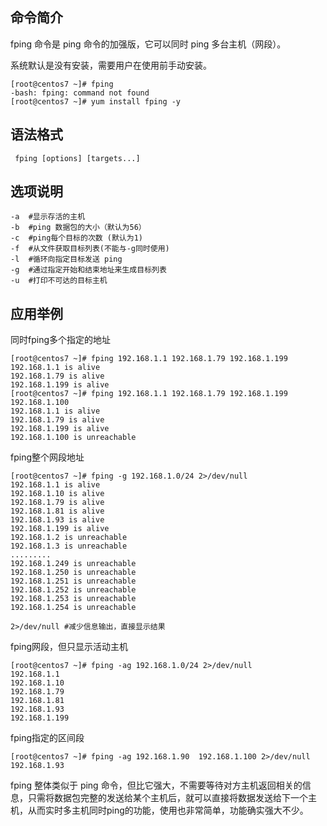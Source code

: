 ## 命令简介

fping 命令是 ping 命令的加强版，它可以同时 ping 多台主机（网段）。

系统默认是没有安装，需要用户在使用前手动安装。

```
[root@centos7 ~]# fping
-bash: fping: command not found
[root@centos7 ~]# yum install fping -y
```

## 语法格式

```
 fping [options] [targets...]
```

## 选项说明

```
-a  #显示存活的主机
-b  #ping 数据包的大小（默认为56）
-c  #ping每个目标的次数 (默认为1)
-f  #从文件获取目标列表(不能与-g同时使用)
-l  #循环向指定目标发送 ping
-g  #通过指定开始和结束地址来生成目标列表
-u  #打印不可达的目标主机
```

## 应用举例

同时fping多个指定的地址

```
[root@centos7 ~]# fping 192.168.1.1 192.168.1.79 192.168.1.199
192.168.1.1 is alive
192.168.1.79 is alive
192.168.1.199 is alive
[root@centos7 ~]# fping 192.168.1.1 192.168.1.79 192.168.1.199 192.168.1.100
192.168.1.1 is alive
192.168.1.79 is alive
192.168.1.199 is alive
192.168.1.100 is unreachable
```

fping整个网段地址

```
[root@centos7 ~]# fping -g 192.168.1.0/24 2>/dev/null
192.168.1.1 is alive
192.168.1.10 is alive
192.168.1.79 is alive
192.168.1.81 is alive
192.168.1.93 is alive
192.168.1.199 is alive
192.168.1.2 is unreachable
192.168.1.3 is unreachable
.........
192.168.1.249 is unreachable
192.168.1.250 is unreachable
192.168.1.251 is unreachable
192.168.1.252 is unreachable
192.168.1.253 is unreachable
192.168.1.254 is unreachable

2>/dev/null #减少信息输出，直接显示结果
```

fping网段，但只显示活动主机

```
[root@centos7 ~]# fping -ag 192.168.1.0/24 2>/dev/null
192.168.1.1
192.168.1.10
192.168.1.79
192.168.1.81
192.168.1.93
192.168.1.199
```

fping指定的区间段

```
[root@centos7 ~]# fping -ag 192.168.1.90  192.168.1.100 2>/dev/null
192.168.1.93
```

fping 整体类似于 ping 命令，但比它强大，不需要等待对方主机返回相关的信息，只需将数据包完整的发送给某个主机后，就可以直接将数据发送给下一个主机，从而实时多主机同时ping的功能，使用也非常简单，功能确实强大不少。